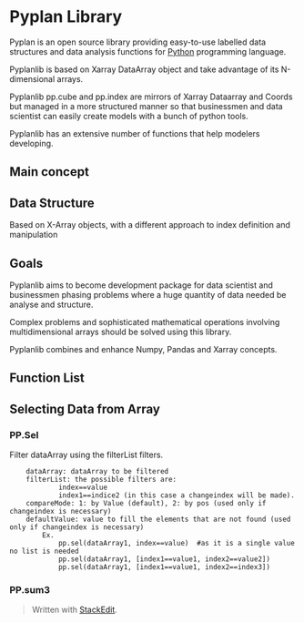 
# Pyplan Library

Pyplan is an open source library providing easy-to-use labelled data structures and data analysis functions for [Python](https://www.python.org/) programming language.

Pyplanlib is based on Xarray DataArray object and take advantage of its N-dimensional arrays.

Pyplanlib pp.cube and pp.index are mirrors of Xarray Dataarray and Coords but managed in a more structured manner so that businessmen and data scientist can easily create models with a bunch of python tools.

Pyplanlib has an extensive number of functions that help modelers developing.

## Main concept

## Data Structure
Based on X-Array objects, with a different approach to index definition and manipulation

## Goals
Pyplanlib aims to become development package for data scientist and businessmen phasing problems where a huge quantity of data needed be analyse and structure.

Complex problems and sophisticated mathematical operations involving multidimensional arrays should be solved using this library.

Pyplanlib combines and enhance Numpy, Pandas and Xarray concepts.
## Function List
## Selecting Data from Array
### PP.Sel
Filter dataArray using the filterList filters. 
    
        dataArray: dataArray to be filtered
        filterList: the possible filters are:
                index==value
                index1==indice2 (in this case a changeindex will be made).
        compareMode: 1: by Value (default), 2: by pos (used only if changeindex is necessary)
        defaultValue: value to fill the elements that are not found (used only if changeindex is necessary) 
            Ex.
                pp.sel(dataArray1, index==value)  #as it is a single value no list is needed
                pp.sel(dataArray1, [index1==value1, index2==value2])
                pp.sel(dataArray1, [index1==value1, index2==index3])

### PP.sum3

> Written with [StackEdit](https://stackedit.io/).
<!--stackedit_data:
eyJoaXN0b3J5IjpbMTAwNjk1MDM2MSwtMTk2ODY2NTMzMiwxNj
gwMDAyOTYzLDkwODE5MDk3OCw0OTQ4MDc3MDNdfQ==
-->